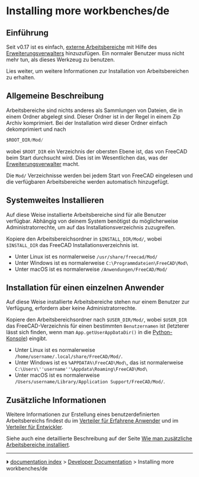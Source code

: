 # Installing more workbenches/de
## Einführung

Seit v0.17 ist es einfach, [externe Arbeitsbereiche](external_workbenches/de.md) mit Hilfe des [Erweiterungsverwalters](Std_AddonMgr/de.md) hinzuzufügen. Ein normaler Benutzer muss nicht mehr tun, als dieses Werkzeug zu benutzen.

Lies weiter, um weitere Informationen zur Installation von Arbeitsbereichen zu erhalten.



## Allgemeine Beschreibung 

Arbeitsbereiche sind nichts anderes als Sammlungen von Dateien, die in einem Ordner abgelegt sind. Dieser Ordner ist in der Regel in einem Zip Archiv komprimiert. Bei der Installation wird dieser Ordner einfach dekomprimiert und nach


```python
$ROOT_DIR/Mod/
```

wobei `$ROOT_DIR` ein Verzeichnis der obersten Ebene ist, das von FreeCAD beim Start durchsucht wird. Dies ist im Wesentlichen das, was der [Erweiterungsverwalter](Std_AddonMgr/de.md) macht.

Die `Mod/` Verzeichnisse werden bei jedem Start von FreeCAD eingelesen und die verfügbaren Arbeitsbereiche werden automatisch hinzugefügt.



## Systemweites Installieren 

Auf diese Weise installierte Arbeitsbereiche sind für alle Benutzer verfügbar. Abhängig von deinem System benötigst du möglicherweise Administratorrechte, um auf das Installationsverzeichnis zuzugreifen.

Kopiere den Arbeitsbereichsordner in `$INSTALL_DIR/Mod/`, wobei `$INSTALL_DIR` das FreeCAD Installationsverzeichnis ist.

-   Unter Linux ist es normalerweise `/usr/share/freecad/Mod/`
-   Unter Windows ist es normalerweise `C:\Programmdateien\FreeCAD\Mod\`
-   Unter macOS ist es normalerweise `/Anwendungen/FreeCAD/Mod/`



## Installation für einen einzelnen Anwender 

Auf diese Weise installierte Arbeitsbereiche stehen nur einem Benutzer zur Verfügung, erfordern aber keine Administratorrechte.

Kopiere den Arbeitsbereichsordner nach `$USER_DIR/Mod/`, wobei `$USER_DIR` das FreeCAD-Verzeichnis für einen bestimmten `Benutzernamen` ist (letzterer lässt sich finden, wenn man `App.getUserAppDataDir()` in die [Python-Konsole](Python_console/de.md)) eingibt.

-   Unter Linux ist es normalerweise `/home/username/.local/share/FreeCAD/Mod/`.
-   Unter Windows ist es `%APPDATA%\FreeCAD\Mod\`, das ist normalerweise `C:\Users\''username''\Appdata\Roaming\FreeCAD\Mod\`
-   Unter macOS ist es normalerweise `/Users/username/Library/Application Support/FreeCAD/Mod/`.



## Zusätzliche Informationen 

Weitere Informationen zur Erstellung eines benutzerdefinierten Arbeitsbereichs findest du im [Verteiler für Erfahrene Anwender](Power_users_hub/de.md) und im [Verteiler für Entwickler](Developer_hub/de.md).

Siehe auch eine detaillierte Beschreibung auf der Seite [Wie man zusätzliche Arbeitsbereiche installiert](How_to_install_additional_workbenches/de.md).



---
⏵ [documentation index](../README.md) > [Developer Documentation](Category_Developer%20Documentation.md) > Installing more workbenches/de
